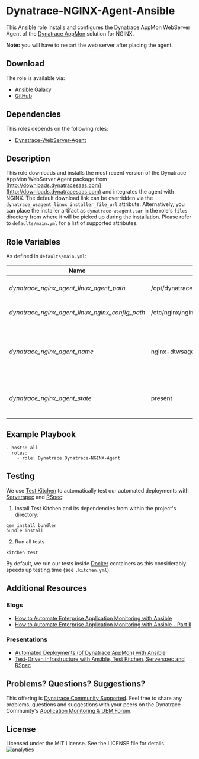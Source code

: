 # Dynatrace-NGINX-Agent-Ansible

This Ansible role installs and configures the Dynatrace AppMon WebServer Agent of the [Dynatrace AppMon](https://www.dynatrace.com/support/doc/appmon/) solution for NGINX.

**Note:** you will have to restart the web server after placing the agent.

## Download

The role is available via:

- [Ansible Galaxy](https://galaxy.ansible.com/Dynatrace/Dynatrace-NGINX-Agent)
- [GitHub](https://github.com/Dynatrace/Dynatrace-NGINX-Agent-Ansible)

## Dependencies

This roles depends on the following roles:

- [Dynatrace-WebServer-Agent](https://galaxy.ansible.com/Dynatrace/Dynatrace-WebServer-Agent)

## Description

This role downloads and installs the most recent version of the Dynatrace AppMon WebServer Agent package from [http://downloads.dynatracesaas.com](http://downloads.dynatracesaas.com) and integrates the agent with NGINX. The default download link can be overridden via the `dynatrace_wsagent_linux_installer_file_url` attribute. Alternatively, you can place the installer artifact as `dynatrace-wsagent.tar` in the role's `files` directory from where it will be picked up during the installation. Please refer to `defaults/main.yml` for a list of supported attributes.

## Role Variables

As defined in ```defaults/main.yml```:

| Name                                            | Default                                  | Description |
|-------------------------------------------------|------------------------------------------|-------------|
| *dynatrace_nginx_agent_linux_agent_path*        | /opt/dynatrace/agent/lib64/libdtagent.so | The path to the Agent library. |
| *dynatrace_nginx_agent_linux_nginx_config_path* | /etc/nginx/nginx.conf                    | The path to NGINX's config file. |
| *dynatrace_nginx_agent_name*                    | nginx-dtwsagent                          | The name the Web Server Agent as it appears in Dynatrace AppMon. |
| *dynatrace_nginx_agent_state*                   | present                                  | Whether the Agent shall be ```present``` or ```absent```. |

## Example Playbook

```
- hosts: all
  roles:
    - role: Dynatrace.Dynatrace-NGINX-Agent
```

## Testing

We use [Test Kitchen](http://kitchen.ci) to automatically test our automated deployments with [Serverspec](http://serverspec.org) and [RSpec](http://rspec.info/):

1) Install Test Kitchen and its dependencies from within the project's directory:

```
gem install bundler
bundle install
```

2) Run all tests

```
kitchen test
```

By default, we run our tests inside [Docker](https://www.docker.com/) containers as this considerably speeds up testing time (see `.kitchen.yml`).

## Additional Resources

### Blogs

- [How to Automate Enterprise Application Monitoring with Ansible](http://apmblog.dynatrace.com/2015/03/04/how-to-automate-enterprise-application-monitoring-with-ansible/)
- [How to Automate Enterprise Application Monitoring with Ansible - Part II](http://apmblog.dynatrace.com/2015/04/23/how-to-automate-enterprise-application-monitoring-with-ansible-part-ii/)

### Presentations

- [Automated Deployments (of Dynatrace AppMon) with Ansible](http://www.slideshare.net/MartinEtmajer/automated-deployments-with-ansible)
- [Test-Driven Infrastructure with Ansible, Test Kitchen, Serverspec and RSpec](http://www.slideshare.net/MartinEtmajer/testing-ansible-roles-with-test-kitchen-serverspec-and-rspec-48185017)

## Problems? Questions? Suggestions?

This offering is [Dynatrace Community Supported](https://community.dynatrace.com/community/display/DL/Support+Levels#SupportLevels-Communitysupported/NotSupportedbyDynatrace(providedbyacommunitymember)). Feel free to share any problems, questions and suggestions with your peers on the Dynatrace Community's [Application Monitoring & UEM Forum](https://answers.dynatrace.com/spaces/146/index.html).

## License

Licensed under the MIT License. See the LICENSE file for details.
[![analytics](https://www.google-analytics.com/collect?v=1&t=pageview&_s=1&dl=https%3A%2F%2Fgithub.com%2FdynaTrace&dp=%2FDynatrace-NGINX-Agent-Ansible&dt=Dynatrace-NGINX-Agent-Ansible&_u=Dynatrace~&cid=github.com%2FdynaTrace&tid=UA-54510554-5&aip=1)]()
